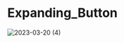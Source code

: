 # Expanding_Button
 
![2023-03-20 (4)](https://user-images.githubusercontent.com/111579457/226333064-b7f03124-a2fb-4268-b4a4-402b8398e20f.png)
